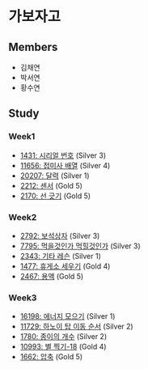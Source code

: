 # 가보자고
## Members
+ 김채연
+ 박서연
+ 황수연
## Study
### Week1
+ [1431: 시리얼 번호](https://www.acmicpc.net/problem/1431) (Silver 3)
+ [11656: 접미사 배열](https://www.acmicpc.net/problem/11656) (Silver 4)
+ [20207: 달력](https://www.acmicpc.net/problem/20207) (Silver 1)
+ [2212: 센서](https://www.acmicpc.net/problem/2212) (Gold 5)
+ [2170: 선 긋기](https://www.acmicpc.net/problem/2170) (Gold 5)
### Week2
+ [2792: 보석상자](https://www.acmicpc.net/problem/2792) (Silver 3)
+ [7795: 먹을것인가 먹힐것인가](https://www.acmicpc.net/problem/7795) (Silver 3)
+ [2343: 기타 레슨](https://www.acmicpc.net/problem/2343) (Silver 1)
+ [1477: 휴게소 세우기](https://www.acmicpc.net/problem/1477) (Gold 4)
+ [2467: 용액](https://www.acmicpc.net/problem/2467) (Gold 5)
### Week3
+ [16198: 에너지 모으기](https://www.acmicpc.net/problem/16198) (Silver 1)
+ [11729: 하노이 탑 이동 순서](https://www.acmicpc.net/problem/11729) (Silver 2)
+ [1780: 종이의 개수](https://www.acmicpc.net/problem/1780) (Silver 2)
+ [10993: 별 찍기-18](https://www.acmicpc.net/problem/10993) (Gold 4)
+ [1662: 압축](https://www.acmicpc.net/problem/1662) (Gold 5)
